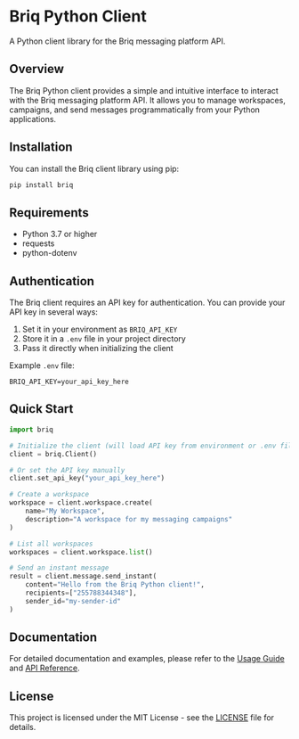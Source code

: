 # Briq Python Client

A Python client library for the Briq messaging platform API.

## Overview

The Briq Python client provides a simple and intuitive interface to interact with the Briq messaging platform API. It allows you to manage workspaces, campaigns, and send messages programmatically from your Python applications.

## Installation

You can install the Briq client library using pip:

```bash
pip install briq
```

## Requirements

- Python 3.7 or higher
- requests
- python-dotenv

## Authentication

The Briq client requires an API key for authentication. You can provide your API key in several ways:

1. Set it in your environment as `BRIQ_API_KEY`
2. Store it in a `.env` file in your project directory
3. Pass it directly when initializing the client

Example `.env` file:
```
BRIQ_API_KEY=your_api_key_here
```

## Quick Start

```python
import briq

# Initialize the client (will load API key from environment or .env file)
client = briq.Client()

# Or set the API key manually
client.set_api_key("your_api_key_here")

# Create a workspace
workspace = client.workspace.create(
    name="My Workspace",
    description="A workspace for my messaging campaigns"
)

# List all workspaces
workspaces = client.workspace.list()

# Send an instant message
result = client.message.send_instant(
    content="Hello from the Briq Python client!",
    recipients=["255788344348"],
    sender_id="my-sender-id"
)
```

## Documentation

For detailed documentation and examples, please refer to the [Usage Guide](docs/usage.md) and [API Reference](docs/api_reference.md).

## License

This project is licensed under the MIT License - see the [LICENSE](LICENSE) file for details.
